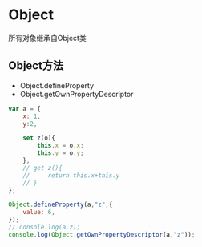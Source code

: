 # Object

 所有对象继承自Object类

##  Object方法

* Object.defineProperty
* Object.getOwnPropertyDescriptor

```JavaScript
var a = {
    x: 1,
    y:2,

    set z(o){
        this.x = o.x;
        this.y = o.y;
    },
    // get z(){
    //     return this.x+this.y
    // }
};

Object.defineProperty(a,"z",{
    value: 6,
});
// console.log(a.z);
console.log(Object.getOwnPropertyDescriptor(a,"z"));
```



